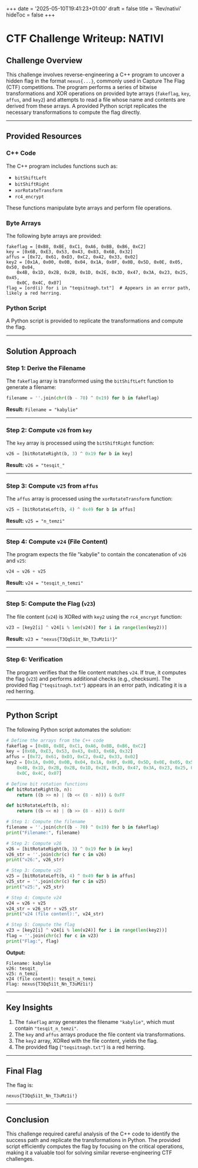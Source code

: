 +++
date = '2025-05-10T19:41:23+01:00'
draft = false
title = 'Rev/nativi'
hideToc = false
+++
# CTF Challenge Writeup: NATIVI

## Challenge Overview

This challenge involves reverse-engineering a C++ program to uncover a hidden flag in the format `nexus{...}`, commonly used in Capture The Flag (CTF) competitions. The program performs a series of bitwise transformations and XOR operations on provided byte arrays (`fakeflag`, `key`, `affus`, and `key2`) and attempts to read a file whose name and contents are derived from these arrays. A provided Python script replicates the necessary transformations to compute the flag directly.

---

## Provided Resources

### C++ Code
The C++ program includes functions such as:
- `bitShiftLeft`
- `bitShiftRight`
- `xorRotateTransform`
- `rc4_encrypt`

These functions manipulate byte arrays and perform file operations.

### Byte Arrays
The following byte arrays are provided:
```plaintext
fakeflag = [0xB8, 0xBE, 0xC1, 0xA6, 0xBB, 0xB6, 0xC2]
key = [0x6B, 0xE3, 0x53, 0x43, 0x83, 0x6B, 0x32]
affus = [0x72, 0x61, 0xD3, 0xC2, 0x42, 0x33, 0x02]
key2 = [0x1A, 0x00, 0x0B, 0x04, 0x1A, 0x0F, 0x0B, 0x5D, 0x0E, 0x05, 0x50, 0x04, 
    0x4B, 0x1D, 0x2B, 0x2B, 0x1D, 0x2E, 0x3D, 0x47, 0x3A, 0x23, 0x25, 0x45, 
    0x0C, 0x4C, 0x07]
flag = [ord(i) for i in "teqsitnagh.txt"]  # Appears in an error path, likely a red herring.
```

### Python Script
A Python script is provided to replicate the transformations and compute the flag.

---

## Solution Approach

### Step 1: Derive the Filename
The `fakeflag` array is transformed using the `bitShiftLeft` function to generate a filename:
```python
filename = ''.join(chr((b - 70) ^ 0x19) for b in fakeflag)
```
**Result:** `Filename = "kabylie"`

---

### Step 2: Compute `v26` from `key`
The `key` array is processed using the `bitShiftRight` function:
```python
v26 = [bitRotateRight(b, 3) ^ 0x19 for b in key]
```
**Result:** `v26 = "tesqit_"`

---

### Step 3: Compute `v25` from `affus`
The `affus` array is processed using the `xorRotateTransform` function:
```python
v25 = [bitRotateLeft(b, 4) ^ 0x49 for b in affus]
```
**Result:** `v25 = "n_temzi"`

---

### Step 4: Compute `v24` (File Content)
The program expects the file "kabylie" to contain the concatenation of `v26` and `v25`:
```python
v24 = v26 + v25
```
**Result:** `v24 = "tesqit_n_temzi"`

---

### Step 5: Compute the Flag (`v23`)
The file content (`v24`) is XORed with `key2` using the `rc4_encrypt` function:
```python
v23 = [key2[i] ^ v24[i % len(v24)] for i in range(len(key2))]
```
**Result:** `v23 = "nexus{T3Qq5i1t_Nn_T3uMz1i!}"`

---

### Step 6: Verification
The program verifies that the file content matches `v24`. If true, it computes the flag (`v23`) and performs additional checks (e.g., checksum). The provided flag (`"teqsitnagh.txt"`) appears in an error path, indicating it is a red herring.

---

## Python Script

The following Python script automates the solution:

```python
# Define the arrays from the C++ code
fakeflag = [0xB8, 0xBE, 0xC1, 0xA6, 0xBB, 0xB6, 0xC2]
key = [0x6B, 0xE3, 0x53, 0x43, 0x83, 0x6B, 0x32]
affus = [0x72, 0x61, 0xD3, 0xC2, 0x42, 0x33, 0x02]
key2 = [0x1A, 0x00, 0x0B, 0x04, 0x1A, 0x0F, 0x0B, 0x5D, 0x0E, 0x05, 0x50, 0x04, 
    0x4B, 0x1D, 0x2B, 0x2B, 0x1D, 0x2E, 0x3D, 0x47, 0x3A, 0x23, 0x25, 0x45, 
    0x0C, 0x4C, 0x07]

# Define bit rotation functions
def bitRotateRight(b, n):
    return ((b >> n) | (b << (8 - n))) & 0xFF

def bitRotateLeft(b, n):
    return ((b << n) | (b >> (8 - n))) & 0xFF

# Step 1: Compute the filename
filename = ''.join(chr((b - 70) ^ 0x19) for b in fakeflag)
print("Filename:", filename)

# Step 2: Compute v26
v26 = [bitRotateRight(b, 3) ^ 0x19 for b in key]
v26_str = ''.join(chr(c) for c in v26)
print("v26:", v26_str)

# Step 3: Compute v25
v25 = [bitRotateLeft(b, 4) ^ 0x49 for b in affus]
v25_str = ''.join(chr(c) for c in v25)
print("v25:", v25_str)

# Step 4: Compute v24
v24 = v26 + v25
v24_str = v26_str + v25_str
print("v24 (file content):", v24_str)

# Step 5: Compute the flag
v23 = [key2[i] ^ v24[i % len(v24)] for i in range(len(key2))]
flag = ''.join(chr(c) for c in v23)
print("Flag:", flag)
```

**Output:**
```plaintext
Filename: kabylie
v26: tesqit_
v25: n_temzi
v24 (file content): tesqit_n_temzi
Flag: nexus{T3Qq5i1t_Nn_T3uMz1i!}
```

---

## Key Insights

1. The `fakeflag` array generates the filename `"kabylie"`, which must contain `"tesqit_n_temzi"`.
2. The `key` and `affus` arrays produce the file content via transformations.
3. The `key2` array, XORed with the file content, yields the flag.
4. The provided flag (`"teqsitnagh.txt"`) is a red herring.

---

## Final Flag
The flag is:
```plaintext
nexus{T3Qq5i1t_Nn_T3uMz1i!}
```

---

## Conclusion
This challenge required careful analysis of the C++ code to identify the success path and replicate the transformations in Python. The provided script efficiently computes the flag by focusing on the critical operations, making it a valuable tool for solving similar reverse-engineering CTF challenges.

